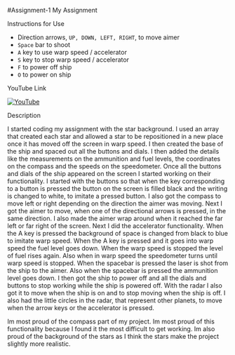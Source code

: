 #Assignment-1
My Assignment

Instructions for Use
* Direction arrows, ```UP, DOWN, LEFT, RIGHT```, to move aimer
* ```Space``` bar to shoot
* ```A``` key to use warp speed / accelerator
* ```S``` key to stop warp speed / accelerator
* ```F``` to power off ship
* ```O``` to power on ship

YouTube Link

[![YouTube](http://img.youtube.com/vi/MKA_l09vPDg/0.jpg)]( https://www.youtube.com/watch?v=MKA_l09vPDg)

Description

I started coding my assignment with the star background. I used an array that created each star and allowed a star to be repositioned in a new place once it has moved off the screen in warp speed. I then created the base of the ship and spaced out all the buttons and dials. I then added the details like the measurements on the ammunition and fuel levels, the coordinates on the compass and the speeds on the speedometer. Once all the buttons and dials of the ship appeared on the screen I started working on their functionality. I started with the buttons so that when the key corresponding to a button is pressed the button on the screen is filled black and the writing is changed to white, to imitate a pressed button. I also got the compass to move left or right depending on the direction the aimer was moving. Next I got the aimer to move, when one of the directional arrows is pressed, in the same direction. I also made the aimer wrap around when it reached the far left or far right of the screen. Next I did the accelerator functionality. When the A key is pressed the background of space is changed from black to blue to imitate warp speed. When the A key is pressed and it goes into warp speed the fuel level goes down. When the warp speed is stopped the level of fuel rises again. Also when in warp speed the speedometer turns until warp speed is stopped. When the spacebar is pressed the laser is shot from the ship to the aimer. Also when the spacebar is pressed the ammunition level goes down. I then got the ship to power off and all the dials and buttons to stop working while the ship is powered off. With the radar I also got it to move when the ship is on and to stop moving when the ship is off. I also had the little circles in the radar, that represent other planets, to move when the arrow keys or the accelerator is pressed.

Im most proud of the compass part of my project. Im most proud of this functionality because I found it the most difficult to get working. Im also proud of the background of the stars as I think the stars make the project slightly more realistic.


